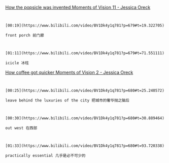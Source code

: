 [How the popsicle was invented   Moments of Vision 11 - Jessica Oreck](https://www.bilibili.com/video/BV1Dk4y1q781?p=679)

```ad-note


[00:19](https://www.bilibili.com/video/BV1Dk4y1q781?p=679#t=19.322705)

front porch 前门廊

```

```ad-note


[01:11](https://www.bilibili.com/video/BV1Dk4y1q781?p=679#t=71.551111)

icicle 冰柱

```

[How coffee got quicker   Moments of Vision 2 - Jessica Oreck](https://www.bilibili.com/video/BV1Dk4y1q781?p=680)

```ad-note


[00:25](https://www.bilibili.com/video/BV1Dk4y1q781?p=680#t=25.240572)

leave behind the luxuries of the city 把城市的奢华抛之脑后

```

```ad-note


[00:30](https://www.bilibili.com/video/BV1Dk4y1q781?p=680#t=30.889464)

out west 在西部

```

```ad-note


[01:33](https://www.bilibili.com/video/BV1Dk4y1q781?p=680#t=93.720338)

practically essential 几乎是必不可少的

```